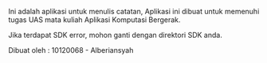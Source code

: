 Ini adalah aplikasi untuk menulis catatan, Aplikasi ini dibuat untuk memenuhi tugas UAS mata kuliah Aplikasi Komputasi Bergerak.

Jika terdapat SDK error, mohon ganti dengan direktori SDK anda.

Dibuat oleh :
10120068 - Alberiansyah

